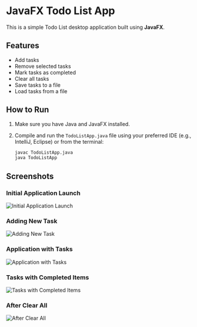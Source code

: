 
# JavaFX Todo List App

This is a simple Todo List desktop application built using **JavaFX**.

## Features
- Add tasks
- Remove selected tasks
- Mark tasks as completed
- Clear all tasks
- Save tasks to a file
- Load tasks from a file

## How to Run

1. Make sure you have Java and JavaFX installed.
2. Compile and run the `TodoListApp.java` file using your preferred IDE (e.g., IntelliJ, Eclipse) or from the terminal:

   ```bash
   javac TodoListApp.java
   java TodoListApp
   ````

## Screenshots

### Initial Application Launch

![Initial Application Launch](assets/Initail_application_launch.png)

### Adding New Task

![Adding New Task](assets/adding_new_task.png)

### Application with Tasks

![Application with Tasks](assets/application_with_tasks.png)

### Tasks with Completed Items

![Tasks with Completed Items](assets/tasks_with_completed_items.png)

### After Clear All

![After Clear All](assets/after_clear_all.png)



